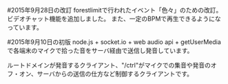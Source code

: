 #2015年9月28日の改訂
forestlimitで行われたイベント「色々」のための改訂。
ビデオチャット機能を追加しました。
また、一定のBPMで再生できるようになっています。

#2015年9月10日の初版
node.js + socket.io + web audio api + getUserMediaで各端末のマイクで拾った音をサーバ経由で送信し発音しています。

ルートドメインが発音するクライアント、"/ctrl"がマイクでの集音や発音のオフ・オン、サーバからの送信の仕方など制御するクライアントです。
